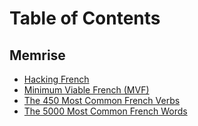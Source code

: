 # Table of Contents

## Memrise

- [Hacking French](./memrise/hacking-fr/hacking-fr.md)
- [Minimum Viable French (MVF)](./memrise/minimum-viable-fr/minimum-viable-fr.md)
- [The 450 Most Common French Verbs](./memrise/450-most-common-fr-verbs.md)
- [The 5000 Most Common French Words](./memrise/5000-most-common-fr-words.md)
